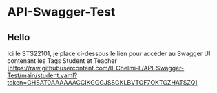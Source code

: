 # API-Swagger-Test

## Hello
Ici le STS22101, je place ci-dessous le lien pour accéder au Swagger UI contenant les Tags Student et Teacher
[https://raw.githubusercontent.com/II-Chelmi-II/API-Swagger-Test/main/student.yaml?token=GHSAT0AAAAAACCIKGGGJSSGKLBVTOF7OKTGZHATSZQ]
